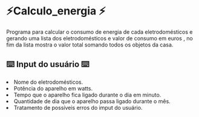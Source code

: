 # ⚡Calculo_energia ⚡
<p>Programa para calcular o consumo de energia de cada eletrodomésticos e gerando uma lista dos eletrodomésticos e valor de consumo em euros , no fim da lista mostra o valor total somando todos os objetos da casa.</p>
<h2>⌨️ Input do usuário ⌨️ </h2>
<li>Nome do eletrodomésticos. 
<li>Potência do aparelho em watts.
<li>Tempo que o aparelho fica ligado durante o dia em minuto.
<li>Quantidade de dia que o aparelho passa ligado durante o mês.
<li >Tratamento de possíveis erros do imput do usuário.
